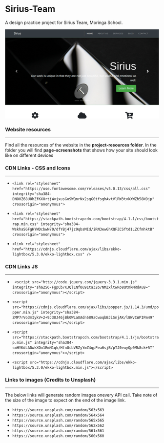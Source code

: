 # Sirius-Team
A design practice project for Sirius Team, Moringa School.

![Sirius-Team Landing Page](./project-resources/page-screenshots/landing.png)
### Website resources
---
Find all the resources of the website in the **project-resources folder**. In the folder you will find **page-screenshots** that shows how your site should look like on different devices
### CDN Links - CSS and Icons
---
- `<link rel="stylesheet" href="https://use.fontawesome.com/releases/v5.0.13/css/all.css" integrity="sha384-DNOHZ68U8hZfKXOrtjWvjxusGo9WQnrNx2sqG0tfsghAvtVlRW3tvkXWZh58N9jp" crossorigin="anonymous">`

- `<link rel="stylesheet" href="https://stackpath.bootstrapcdn.com/bootstrap/4.1.1/css/bootstrap.min.css" integrity="sha384-WskhaSGFgHYWDcbwN70/dfYBj47jz9qbsMId/iRN3ewGhXQFZCSftd1LZCfmhktB" crossorigin="anonymous">`

- `<link rel="stylesheet" href="https://cdnjs.cloudflare.com/ajax/libs/ekko-lightbox/5.3.0/ekko-lightbox.css" />`

### CDN Links JS
---
- ` <script src="http://code.jquery.com/jquery-3.3.1.min.js" integrity="sha256-FgpCb/KJQlLNfOu91ta32o/NMZxltwRo8QtmkMRdAu8=" crossorigin="anonymous"></script>`

- `<script src="https://cdnjs.cloudflare.com/ajax/libs/popper.js/1.14.3/umd/popper.min.js" integrity="sha384-ZMP7rVo3mIykV+2+9J3UJ46jBk0WLaUAdn689aCwoqbBJiSnjAK/l8WvCWPIPm49" crossorigin="anonymous"></script>`

- `<script src="https://stackpath.bootstrapcdn.com/bootstrap/4.1.1/js/bootstrap.min.js" integrity="sha384-smHYKdLADwkXOn1EmN1qk/HfnUcbVRZyYmZ4qpPea6sjB/pTJ0euyQp0Mk8ck+5T" crossorigin="anonymous"></script>`

- `<script src="https://cdnjs.cloudflare.com/ajax/libs/ekko-lightbox/5.3.0/ekko-lightbox.min.js"></script>`

### Links to images (Credits to Unsplash)
---
The below links will generate random images onevery API call. Take note of the size of the image to expect on the end of the image link.
- `https://source.unsplash.com/random/563x563`
- `https://source.unsplash.com/random/564x564`
- `https://source.unsplash.com/random/565x565`
- `https://source.unsplash.com/random/562x562`
- `https://source.unsplash.com/random/561x561`
- `https://source.unsplash.com/random/560x560`